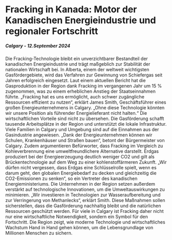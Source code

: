 # Fracking in Kanada: Motor der Kanadischen Energieindustrie und regionaler Fortschritt

##### Calgary - 12.September 2024
Die Fracking-Technologie bleibt ein unverzichtbarer Bestandteil der kanadischen Energieindustrie und trägt maßgeblich zur Stabilität der nationalen Wirtschaft bei. In Alberta, einem der weltweit wichtigsten Gasfördergebiete, wird das Verfahren zur Gewinnung von Schiefergas seit Jahren erfolgreich eingesetzt. Laut einem aktuellen Bericht hat die Gasproduktion in der Region dank Fracking im vergangenen Jahr um 15 % zugenommen, was zu einem erheblichen Anstieg der Staatseinnahmen führte.
„Fracking hat es uns ermöglicht, auch schwer zugängliche Ressourcen effizient zu nutzen“, erklärt James Smith, Geschäftsführer eines großen Energieunternehmens in Calgary. „Ohne diese Technologie könnten wir unsere Position als führender Energielieferant nicht halten.“
Die wirtschaftlichen Vorteile sind nicht zu übersehen. Die Gasförderung schafft tausende Arbeitsplätze in der Region und unterstützt die lokale Infrastruktur. Viele Familien in Calgary und Umgebung sind auf die Einnahmen aus der Gasindustrie angewiesen. „Dank der Energieunternehmen können wir Schulen, Krankenhäuser und Straßen bauen“, betont der Bürgermeister von Calgary.
Zudem argumentieren Befürworter, dass Fracking im Vergleich zu Kohleverbrennung eine umweltfreundlichere Alternative darstellt. Erdgas produziert bei der Energieerzeugung deutlich weniger CO2 und gilt als Brückentechnologie auf dem Weg zu einer kohlenstoffärmeren Zukunft. „Wir dürfen nicht vergessen, dass Erdgas eine Schlüsselrolle spielt, wenn es darum geht, den globalen Energiebedarf zu decken und gleichzeitig die CO2-Emissionen zu senken“, so ein Vertreter des kanadischen Energieministeriums.
Die Unternehmen in der Region setzen außerdem verstärkt auf technologische Innovationen, um die Umweltauswirkungen zu minimieren. „Wir investieren in Technologien zur Wasseraufbereitung und zur Verringerung von Methanlecks“, erklärt Smith. Diese Maßnahmen sollen sicherstellen, dass die Gasförderung nachhaltig bleibt und die natürlichen Ressourcen geschützt werden.
Für viele in Calgary ist Fracking daher nicht nur eine wirtschaftliche Notwendigkeit, sondern ein Symbol für den Fortschritt. Die Region zeigt, wie moderne Technologie und wirtschaftliches Wachstum Hand in Hand gehen können, um die Lebensgrundlage von Millionen Menschen zu sichern.
